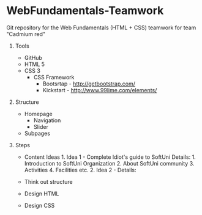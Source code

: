 WebFundamentals-Teamwork
========================

 Git repository for the Web Fundamentals (HTML + CSS) teamwork for team "Cadmium red"
 
1. Tools
	- GitHub
	- HTML 5 
	- CSS 3
		- CSS Framework 
			- Bootsrtap - http://getbootstrap.com/
			- Kickstart - http://www.99lime.com/elements/

2. Structure
	- Homepage
		- Navigation
		- Slider
	- Subpages

3. Steps
	- Content Ideas
			1. Idea 1 - Complete Idiot's guide to SoftUni
			Details:
				1. Introduction to SoftUni Organization
				2. About SoftUni community
				3. Activities
				4. Facilities etc.
			2. Idea 2 - 
			Details:

	- Think out structure
	- Design HTML
	- Design CSS
